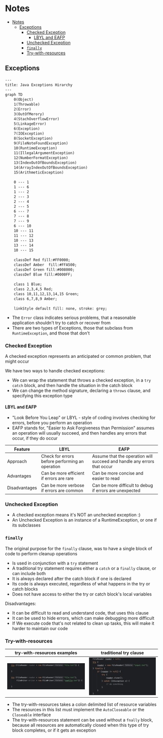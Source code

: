 # Notes

<!-- TOC -->
* [Notes](#notes)
  * [Exceptions](#exceptions)
    * [Checked Exception](#checked-exception)
      * [LBYL and EAFP](#lbyl-and-eafp)
    * [Unchecked Exception](#unchecked-exception)
    * [`finally`](#finally)
    * [Try-with-resources](#try-with-resources)
<!-- TOC -->

## Exceptions

```mermaid
---
title: Java Exceptions Hirarchy
---
graph TD
    0(Object)
    1(Throwable)
    2(Error)
    3(OutOfMerory)
    4(StachOverflowError)
    5(LinkageError)
    6(Exception)
    7(IOException)
    8(SocketException)
    9(FileNoteFoundException)
    10(RuntimeException)
    11(IllegalArgumentException)
    12(NumberFormatException)
    13(IndexOutOfBoundsException)
    14(ArrayIndexOutOfBoundsException)
    15(ArithmeticException)
    
    0 --- 1
    1 --- 6
    1 --- 2
    2 --- 3
    2 --- 4
    2 --- 5
    6 --- 7
    7 --- 8
    7 --- 9
    6 --- 10
    10 --- 11
    11 --- 12
    10 --- 13
    13 --- 14
    10 --- 15
    
    classDef Red fill:#FF0000;
    classDef Amber	fill:#FFA500;
    classDef Green fill:#008000;
    classDef Blue fill:#0000FF;

    class 1 Blue;
    class 2,3,4,5 Red;
    class 10,11,12,13,14,15 Green;
    class 6,7,8,9 Amber;

    linkStyle default fill: none, stroke: grey;
```

* The `Error` class indicates serious problems, that a reasonable application shouldn't try to catch or recover from
* There are two types of Exceptions, those that subclass from `RuntimeException`, and those that don't

### Checked Exception

A checked exception represents an anticipated or common problem, that might occur

We have two ways to handle checked exceptions:

* We can wrap the statement that throws a checked exception, in a `try` `catch` block, and then handle the situation in the
  catch block
* We can change the method signature, declaring a `throws` clause, and specifying this exception type

#### LBYL and EAFP

* "Look Before You Leap" or LBYL - style of coding involves checking for errors, before you perform an operation
* EAFP stands for, "Easier to Ask Forgiveness than Permission" assumes an operation will usually succeed, and then
handles any errors that occur, if they do occur

| Feature       | LBYL                                            | EAFP                                                                    |
|---------------|-------------------------------------------------|-------------------------------------------------------------------------|
| Approach      | Check for errors before performing an operation | Assume that the operation will succeed and handle any errors that occur |
| Advantages    | Can be more efficient if errors are rare        | Can be more concise and easier to read                                  |
| Disadvantages | Can be more verbose if errors are common        | Can be more difficult to debug if errors are unexpected                 |

### Unchecked Exception

* A checked exception means it's NOT an unchecked exception :)
* An Unchecked Exception is an instance of a RuntimeException, or one if its subclasses

### `finally`

The original purpose for the `finally` clause, was to have a single block of code to perform cleanup operations

* Is used in conjunction with a `try` statement
* A traditional try statement requires either a `catch` or a `finally` clause, or can include both
* It is always declared after the catch block if one is declared
* Its code is always executed, regardless of what happens in the try or catch blocks
* Does not have access to either the try or catch block's local variables

Disadvantages:

* It can be difficult to read and understand code, that uses this clause
* It can be used to hide errors, which can make debugging more difficult
* If We execute code that's not related to clean up tasks, this will make it harder to maintain our code

### Try-with-resources

| try-with-resources  examples                      | traditional try clause                     |
|---------------------------------------------------|--------------------------------------------|
| ![try](src/main/resources/try-with-resources.png) | ![try](src/main/resources/try-finally.png) |

* The try-with-resources takes a colon delimited list of resource variables
* The resources in this list must implement the `AutoCloseable` or the `Closeable` interface
* The try-with-resources statement can be used without a `fnally` block, because all resources are automatically closed
  when this type of try block completes, or if it gets an exception
